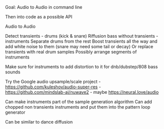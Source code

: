 Goal: Audio to Audio in command line

Then into code as a possible API


Audio to Audio

Detect transients - drums (kick & snare)
Riffusion bass without transients - instruments
Separate drums from the rest
Boost transients all the way and add white noise to them (snare may need some tail or decay)
Or replace transients with real drum samples
Possibly arrange segments of instruments

Make sure for instruments to add distortion to it for dnb/dubstep/808 bass sounds

Try the Google audio upsample/scale project
    - https://github.com/kuleshov/audio-super-res
    - https://github.com/mindslab-ai/nuwave2
    - maybe https://neural.love/audio

Can make instruments part of the sample generation algorithm
Can add chopped non transients instruments and put them into the pattern loop generator

Can be similar to dance diffusion
